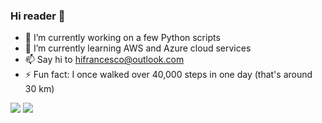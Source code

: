 ### Hi reader 👋

- 🔭 I’m currently working on a few Python scripts
- 🌱 I’m currently learning AWS and Azure cloud services
- 📫 Say hi to hifrancesco@outlook.com 
- ⚡ Fun fact: I once walked over 40,000 steps in one day (that's around 30 km)

![](https://komarev.com/ghpvc/?username=francescowang&color=green) ![](https://img.shields.io/static/v1?label=Project+count&message=61&color=2ea44f)

